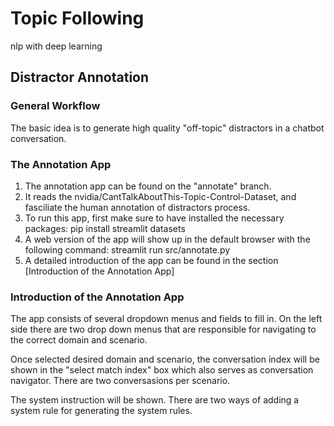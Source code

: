 # Topic Following
nlp with deep learning

## Distractor Annotation

### General Workflow
The basic idea is to generate high quality "off-topic" distractors in a chatbot conversation. 

### The Annotation App

1. The annotation app can be found on the "annotate" branch. 
2. It reads the nvidia/CantTalkAboutThis-Topic-Control-Dataset, and fasciliate the human annotation of distractors process.
3. To run this app, first make sure to have installed the necessary packages: 
                      pip install streamlit datasets
4. A web version of the app will show up in the default browser with the following command: 
                      streamlit run src/annotate.py
5. A detailed introduction of the app can be found in the section [Introduction of the Annotation App]


### Introduction of the Annotation App

The app consists of several dropdown menus and fields to fill in. On the left side there are two drop down menus that are responsible for navigating to the correct domain and scenario. 

Once selected desired domain and scenario, the conversation index will be shown in the "select match index" box which also serves as conversation navigator. There are two conversasions per scenario. 

The system instruction will be shown. There are two ways of adding a system rule for generating the system rules. 

